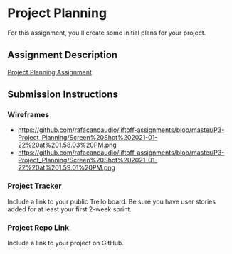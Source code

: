 # Project Planning
For this assignment, you'll create some initial plans for your project.

## Assignment Description
[Project Planning Assignment](https://education.launchcode.org/liftoff/modules/assignments/project-planning)

## Submission Instructions

### Wireframes
- https://github.com/rafacanoaudio/liftoff-assignments/blob/master/P3-Project_Planning/Screen%20Shot%202021-01-22%20at%201.58.03%20PM.png
- https://github.com/rafacanoaudio/liftoff-assignments/blob/master/P3-Project_Planning/Screen%20Shot%202021-01-22%20at%201.59.01%20PM.png

### Project Tracker

Include a link to your public Trello board. Be sure you have user stories added for at least your first 2-week sprint.

### Project Repo Link

Include a link to your project on GitHub.
